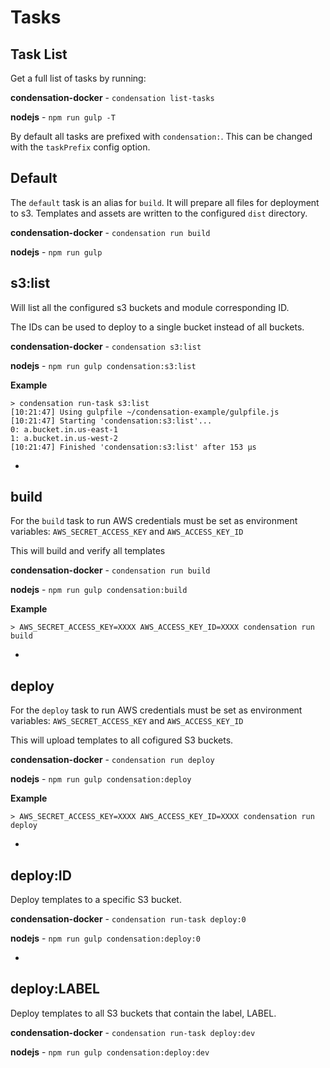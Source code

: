 # Tasks

## Task List

Get a full list of tasks by running:

**condensation-docker** - `condensation list-tasks`

**nodejs** - `npm run gulp -T`

By default all tasks are prefixed with `condensation:`. This can be
changed with the `taskPrefix` config option.

## Default

The `default` task is an alias for `build`. It will prepare all files
for deployment to s3. Templates and assets are written to the configured
`dist` directory.

**condensation-docker** - `condensation run build`

**nodejs** - `npm run gulp`

## s3:list
Will list all the configured s3 buckets and module corresponding ID.

The IDs can be used to deploy to a single bucket instead of all buckets.

**condensation-docker** - `condensation s3:list`

**nodejs** - `npm run gulp condensation:s3:list`

**Example**

    > condensation run-task s3:list
    [10:21:47] Using gulpfile ~/condensation-example/gulpfile.js
    [10:21:47] Starting 'condensation:s3:list'...
    0: a.bucket.in.us-east-1
    1: a.bucket.in.us-west-2
    [10:21:47] Finished 'condensation:s3:list' after 153 μs

-

## build
For the `build` task to run AWS credentials must be set as environment
variables: `AWS_SECRET_ACCESS_KEY` and `AWS_ACCESS_KEY_ID`


This will build and verify all templates

**condensation-docker** - `condensation run build`

**nodejs** - `npm run gulp condensation:build`

**Example**

    > AWS_SECRET_ACCESS_KEY=XXXX AWS_ACCESS_KEY_ID=XXXX condensation run build

-

## deploy
For the `deploy` task to run AWS credentials must be set as environment
variables: `AWS_SECRET_ACCESS_KEY` and `AWS_ACCESS_KEY_ID`


This will upload templates to all cofigured S3 buckets.

**condensation-docker** - `condensation run deploy`

**nodejs** - `npm run gulp condensation:deploy`

**Example**

    > AWS_SECRET_ACCESS_KEY=XXXX AWS_ACCESS_KEY_ID=XXXX condensation run deploy

-

## deploy:ID
Deploy templates to a specific S3 bucket.

**condensation-docker** - `condensation run-task deploy:0`

**nodejs** - `npm run gulp condensation:deploy:0`

-

## deploy:LABEL
Deploy templates to all S3 buckets that contain the label, LABEL.

**condensation-docker** - `condensation run-task deploy:dev`

**nodejs** - `npm run gulp condensation:deploy:dev`
